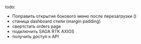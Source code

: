 todo:
- Поправить открытие бокового меню после перезагрузки ()
- станица dashboard стили (margin padding)
- свертстать orders page
- подключить SAGA RTK AXIOS
- получить доступ к API